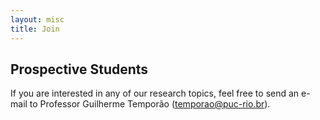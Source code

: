 ```yaml
---
layout: misc
title: Join
---
```


## Prospective Students
If you are interested in any of our research topics, feel free to send an e-mail to Professor Guilherme Temporão (temporao@puc-rio.br).
